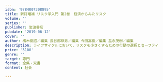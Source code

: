 ```yaml
---
isbn: '9784007308895'
title: 新訂増補 リスク学入門 第2巻　経済からみたリスク
volume: ''
series: ''
publisher: 岩波書店
pubdate: '2019-06-12'
cover: ''
author: 橘木俊詔／編集 長谷部恭男／編集 今田高俊／編集 益永茂樹／編集
description: ライフサイクルにおいて，リスクを小さくするための行動の選択とセーフティネットはどうあるべきか．
price: '3100'
genre: ''
target: 専門
format: 全集・双書
content: 社会

---
```


